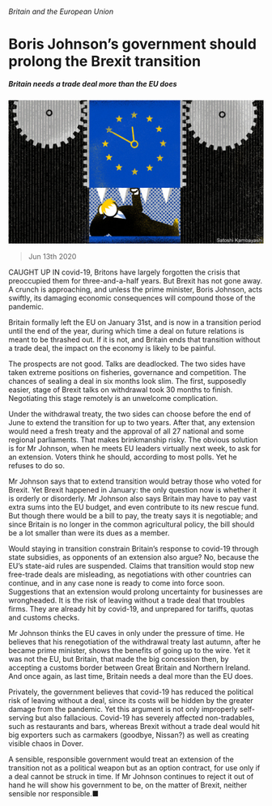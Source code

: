 ###### Britain and the European Union

# Boris Johnson’s government should prolong the Brexit transition 

##### Britain needs a trade deal more than the EU does 

![image](images/20200613_LDD002_0.jpg) 

> Jun 13th 2020 

CAUGHT UP IN covid-19, Britons have largely forgotten the crisis that preoccupied them for three-and-a-half years. But Brexit has not gone away. A crunch is approaching, and unless the prime minister, Boris Johnson, acts swiftly, its damaging economic consequences will compound those of the pandemic.

Britain formally left the EU on January 31st, and is now in a transition period until the end of the year, during which time a deal on future relations is meant to be thrashed out. If it is not, and Britain ends that transition without a trade deal, the impact on the economy is likely to be painful.


The prospects are not good. Talks are deadlocked. The two sides have taken extreme positions on fisheries, governance and competition. The chances of sealing a deal in six months look slim. The first, supposedly easier, stage of Brexit talks on withdrawal took 30 months to finish. Negotiating this stage remotely is an unwelcome complication.

Under the withdrawal treaty, the two sides can choose before the end of June to extend the transition for up to two years. After that, any extension would need a fresh treaty and the approval of all 27 national and some regional parliaments. That makes brinkmanship risky. The obvious solution is for Mr Johnson, when he meets EU leaders virtually next week, to ask for an extension. Voters think he should, according to most polls. Yet he refuses to do so.

Mr Johnson says that to extend transition would betray those who voted for Brexit. Yet Brexit happened in January: the only question now is whether it is orderly or disorderly. Mr Johnson also says Britain may have to pay vast extra sums into the EU budget, and even contribute to its new rescue fund. But though there would be a bill to pay, the treaty says it is negotiable; and since Britain is no longer in the common agricultural policy, the bill should be a lot smaller than were its dues as a member.

Would staying in transition constrain Britain’s response to covid-19 through state subsidies, as opponents of an extension also argue? No, because the EU’s state-aid rules are suspended. Claims that transition would stop new free-trade deals are misleading, as negotiations with other countries can continue, and in any case none is ready to come into force soon. Suggestions that an extension would prolong uncertainty for businesses are wrongheaded. It is the risk of leaving without a trade deal that troubles firms. They are already hit by covid-19, and unprepared for tariffs, quotas and customs checks.

Mr Johnson thinks the EU caves in only under the pressure of time. He believes that his renegotiation of the withdrawal treaty last autumn, after he became prime minister, shows the benefits of going up to the wire. Yet it was not the EU, but Britain, that made the big concession then, by accepting a customs border between Great Britain and Northern Ireland. And once again, as last time, Britain needs a deal more than the EU does.

Privately, the government believes that covid-19 has reduced the political risk of leaving without a deal, since its costs will be hidden by the greater damage from the pandemic. Yet this argument is not only improperly self-serving but also fallacious. Covid-19 has severely affected non-tradables, such as restaurants and bars, whereas Brexit without a trade deal would hit big exporters such as carmakers (goodbye, Nissan?) as well as creating visible chaos in Dover.

A sensible, responsible government would treat an extension of the transition not as a political weapon but as an option contract, for use only if a deal cannot be struck in time. If Mr Johnson continues to reject it out of hand he will show his government to be, on the matter of Brexit, neither sensible nor responsible.■

